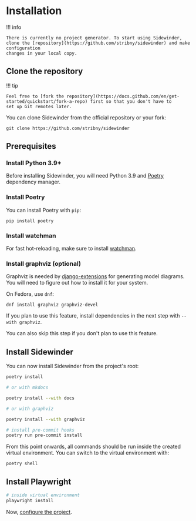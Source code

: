 # Installation

!!! info

    There is currently no project generator. To start using Sidewinder, clone the [repository](https://github.com/stribny/sidewinder) and make configuration
    changes in your local copy.

## Clone the repository

!!! tip

    Feel free to [fork the repository](https://docs.github.com/en/get-started/quickstart/fork-a-repo) first so that you don't have to
    set up Git remotes later.

You can clone Sidewinder from the official repository or your fork:

```
git clone https://github.com/stribny/sidewinder
```

## Prerequisites

### Install Python 3.9+

Before installing Sidewinder, you will need Python 3.9 and [Poetry](https://python-poetry.org/) dependency manager.

### Install Poetry

You can install Poetry with `pip`:

```
pip install poetry
```

### Install watchman

For fast hot-reloading, make sure to install [watchman](https://facebook.github.io/watchman/docs/install.html).

### Install graphviz (optional)

Graphviz is needed by [django-extensions](https://django-extensions.readthedocs.io) for generating model diagrams. You will need to figure out how to
install it for your system. 

On Fedora, use `dnf`:

```
dnf install graphviz graphviz-devel
```

If you plan to use this feature, install dependencies in the next step with `--with graphviz`.

You can also skip this step if you don't plan to use this feature. 

## Install Sidewinder

You can now install Sidewinder from the project's root:

```bash
poetry install

# or with mkdocs

poetry install --with docs

# or with graphviz

poetry install --with graphviz

# install pre-commit hooks
poetry run pre-commit install
```

From this point onwards, all commands should be run inside the created virtual environment. You can switch to the virtual environment with:

```
poetry shell
```

## Install Playwright

```bash
# inside virtual environment
playwright install
```

Now, [configure the project](configuration.md).